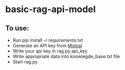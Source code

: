 # basic-rag-api-model
## To use:
* Run pip install -r requirements.txt
* Generate an API key from [Mistral](https://console.mistral.ai/api-keys/)
* Write your api key in rag.py api_key
* Write appropriate data into knowlegde_base.txt file
* Start rag.py
